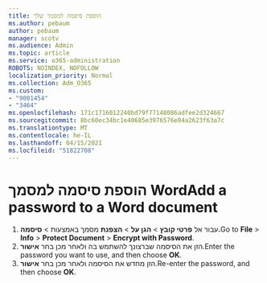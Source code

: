 ```yaml
---
title: הוספת סיסמה למסמך שלך
ms.author: pebaum
author: pebaum
manager: scotv
ms.audience: Admin
ms.topic: article
ms.service: o365-administration
ROBOTS: NOINDEX, NOFOLLOW
localization_priority: Normal
ms.collection: Adm_O365
ms.custom:
- "9001454"
- "3464"
ms.openlocfilehash: 171c1716012240bd79f77148086adfee2d324667
ms.sourcegitcommit: 8bc60ec34bc1e40685e3976576e04a2623f63a7c
ms.translationtype: MT
ms.contentlocale: he-IL
ms.lasthandoff: 04/15/2021
ms.locfileid: "51822708"
---
```

# <a name="add-a-password-to-a-word-document"></a><span data-ttu-id="4f62f-102">הוספת סיסמה למסמך Word</span><span class="sxs-lookup"><span data-stu-id="4f62f-102">Add a password to a Word document</span></span>

1. <span data-ttu-id="4f62f-103">עבור אל **פרטי קובץ**  >  **הגן על**  >  **הצפנת** מסמך באמצעות  >  **סיסמה.**</span><span class="sxs-lookup"><span data-stu-id="4f62f-103">Go to **File** > **Info** > **Protect Document** > **Encrypt with Password**.</span></span>
2. <span data-ttu-id="4f62f-104">הזן את הסיסמה שברצונך להשתמש בה ולאחר מכן בחר **אישור**.</span><span class="sxs-lookup"><span data-stu-id="4f62f-104">Enter the password you want to use, and then choose **OK**.</span></span>
3. <span data-ttu-id="4f62f-105">הזן מחדש את הסיסמה ולאחר מכן בחר **אישור**.</span><span class="sxs-lookup"><span data-stu-id="4f62f-105">Re-enter the password, and then choose **OK**.</span></span>